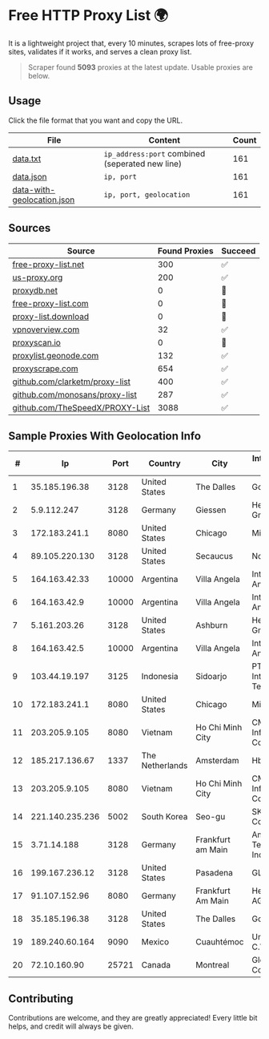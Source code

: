 
# Free HTTP Proxy List 🌍

It is a lightweight project that, every 10 minutes, scrapes lots of free-proxy sites, validates if it works, and serves a clean proxy list.


> Scraper found **5093** proxies at the latest update. Usable proxies are below.

## Usage

Click the file format that you want and copy the URL.


|File|Content|Count|
|----|-------|-----|
|[data.txt](https://raw.githubusercontent.com/themiralay/Proxy-List-World/master/data.txt)|`ip_address:port` combined (seperated new line)|161|
|[data.json](https://raw.githubusercontent.com/themiralay/Proxy-List-World/master/data.json)|`ip, port`|161|
|[data-with-geolocation.json](https://raw.githubusercontent.com/themiralay/Proxy-List-World/master/data-with-geolocation.json)|`ip, port, geolocation`|161|

## Sources

|Source|Found Proxies|Succeed|
|------|-------------|-------|
|[free-proxy-list.net](https://free-proxy-list.net)|300|✅|
|[us-proxy.org](https://www.us-proxy.org)|200|✅|
|[proxydb.net](http://proxydb.net)|0|🚫|
|[free-proxy-list.com](https://free-proxy-list.com/?page=&port=&type%5B%5D=http&type%5B%5D=https&up_time=0&search=Search)|0|🚫|
|[proxy-list.download](https://www.proxy-list.download/HTTP)|0|🚫|
|[vpnoverview.com](https://vpnoverview.com/privacy/anonymous-browsing/free-proxy-servers)|32|✅|
|[proxyscan.io](https://www.proxyscan.io)|0|🚫|
|[proxylist.geonode.com](https://proxylist.geonode.com/api/proxy-list?limit=300&page=1&sort_by=lastChecked&sort_type=desc&protocols=http,https)|132|✅|
|[proxyscrape.com](https://api.proxyscrape.com/v2/?request=displayproxies&protocol=http&timeout=10000&country=all&ssl=all&anonymity=all)|654|✅|
|[github.com/clarketm/proxy-list](https://raw.githubusercontent.com/clarketm/proxy-list/master/proxy-list-raw.txt)|400|✅|
|[github.com/monosans/proxy-list](https://raw.githubusercontent.com/monosans/proxy-list/main/proxies/http.txt)|287|✅|
|[github.com/TheSpeedX/PROXY-List](https://raw.githubusercontent.com/TheSpeedX/PROXY-List/master/http.txt)|3088|✅|


## Sample Proxies With Geolocation Info

|#|Ip|Port|Country|City|Internet Service Provider|
|-|--|----|-------|----|-------------------------|
|1|35.185.196.38|3128|United States|The Dalles|Google LLC|
|2|5.9.112.247|3128|Germany|Giessen|Hetzner Online GmbH|
|3|172.183.241.1|8080|United States|Chicago|Microsoft|
|4|89.105.220.130|3128|United States|Secaucus|NovoServe LLC|
|5|164.163.42.33|10000|Argentina|Villa Angela|Interret Villa Angela SRL|
|6|164.163.42.9|10000|Argentina|Villa Angela|Interret Villa Angela SRL|
|7|5.161.203.26|3128|United States|Ashburn|Hetzner Online GmbH|
|8|164.163.42.5|10000|Argentina|Villa Angela|Interret Villa Angela SRL|
|9|103.44.19.197|3125|Indonesia|Sidoarjo|PT Sarana Intimedia Telematika|
|10|172.183.241.1|8080|United States|Chicago|Microsoft|
|11|203.205.9.105|8080|Vietnam|Ho Chi Minh City|CMC Telecom Infrastructure Company|
|12|185.217.136.67|1337|The Netherlands|Amsterdam|Hbing Limited|
|13|203.205.9.105|8080|Vietnam|Ho Chi Minh City|CMC Telecom Infrastructure Company|
|14|221.140.235.236|5002|South Korea|Seo-gu|SK Broadband Co Ltd|
|15|3.71.14.188|3128|Germany|Frankfurt am Main|Amazon Technologies Inc.|
|16|199.167.236.12|3128|United States|Pasadena|GLOBAL IT|
|17|91.107.152.96|8080|Germany|Frankfurt Am Main|Hetzner Online AG|
|18|35.185.196.38|3128|United States|The Dalles|Google LLC|
|19|189.240.60.164|9090|Mexico|Cuauhtémoc|Uninet S.A. de C.V.|
|20|72.10.160.90|25721|Canada|Montreal|GloboTech Communications|



## Contributing

Contributions are welcome, and they are greatly appreciated! Every
little bit helps, and credit will always be given.

